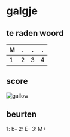 # galgje

## te raden woord

|M|.|.|.|
|-|-|-|-|
|1|2|3|4|

## score
![gallow](./images/3.png)

## beurten

1: b-
2: E-
3: M+

